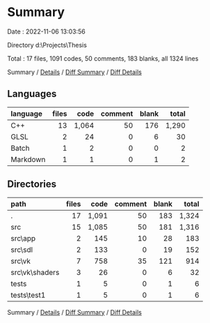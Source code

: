 # Summary

Date : 2022-11-06 13:03:56

Directory d:\\Projects\\Thesis

Total : 17 files,  1091 codes, 50 comments, 183 blanks, all 1324 lines

Summary / [Details](details.md) / [Diff Summary](diff.md) / [Diff Details](diff-details.md)

## Languages
| language | files | code | comment | blank | total |
| :--- | ---: | ---: | ---: | ---: | ---: |
| C++ | 13 | 1,064 | 50 | 176 | 1,290 |
| GLSL | 2 | 24 | 0 | 6 | 30 |
| Batch | 1 | 2 | 0 | 0 | 2 |
| Markdown | 1 | 1 | 0 | 1 | 2 |

## Directories
| path | files | code | comment | blank | total |
| :--- | ---: | ---: | ---: | ---: | ---: |
| . | 17 | 1,091 | 50 | 183 | 1,324 |
| src | 15 | 1,085 | 50 | 181 | 1,316 |
| src\\app | 2 | 145 | 10 | 28 | 183 |
| src\\sdl | 2 | 133 | 0 | 19 | 152 |
| src\\vk | 7 | 758 | 35 | 121 | 914 |
| src\\vk\\shaders | 3 | 26 | 0 | 6 | 32 |
| tests | 1 | 5 | 0 | 1 | 6 |
| tests\\test1 | 1 | 5 | 0 | 1 | 6 |

Summary / [Details](details.md) / [Diff Summary](diff.md) / [Diff Details](diff-details.md)
